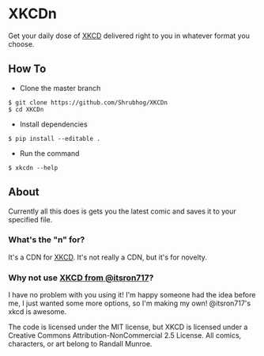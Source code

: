 # XKCDn
Get your daily dose of [XKCD](https://xkcd.com/) delivered right to you in whatever format you choose.
## How To
* Clone the master branch
```
$ git clone https://github.com/Shrubhog/XKCDn
$ cd XKCDn
```
* Install dependencies
```
$ pip install --editable .
```
* Run the command
```
$ xkcdn --help
```
## About
Currently all this does is gets you the latest comic and saves it to your specified file.
### What's the "n" for?
It's a CDN for [XKCD](https://xkcd.com). It's not really a CDN, but it's for novelty.
### Why not use [XKCD from @itsron717](https://github.com/itsron717/XKCD)?
I have no problem with you using it! I'm happy someone had the idea before me, I just wanted some more options, so I'm making my own! @itsron717's xkcd is awesome.

The code is licensed under the MIT license, but XKCD is licensed under a Creative Commons Attribution-NonCommercial 2.5 License. All comics, characters, or art belong to Randall Munroe.